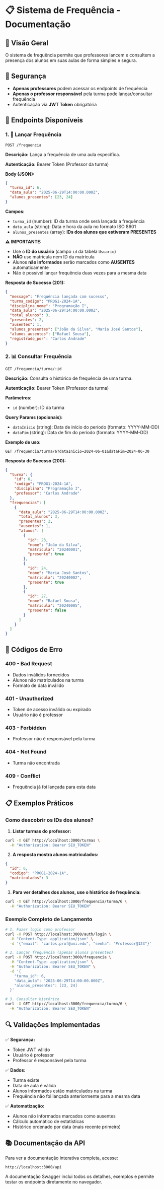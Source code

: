 # 📋 Sistema de Frequência - Documentação

## 🎯 Visão Geral

O sistema de frequência permite que professores lancem e consultem a presença dos alunos em suas aulas de forma simples e segura.

## 🔐 Segurança

- **Apenas professores** podem acessar os endpoints de frequência
- **Apenas o professor responsável** pela turma pode lançar/consultar frequência
- Autenticação via **JWT Token** obrigatória

## 📡 Endpoints Disponíveis

### 1. 📝 Lançar Frequência

```
POST /frequencia
```

**Descrição:** Lança a frequência de uma aula específica.

**Autenticação:** Bearer Token (Professor da turma)

**Body (JSON):**

```json
{
  "turma_id": 6,
  "data_aula": "2025-06-29T14:00:00.000Z",
  "alunos_presentes": [23, 24]
}
```

**Campos:**

- `turma_id` (number): ID da turma onde será lançada a frequência
- `data_aula` (string): Data e hora da aula no formato ISO 8601
- `alunos_presentes` (array): **IDs dos alunos que estiveram PRESENTES**

**⚠️ IMPORTANTE:**

- Use o **ID do usuário** (campo `id` da tabela `Usuario`)
- **NÃO** use matrícula nem ID da matrícula
- Alunos **não informados** serão marcados como **AUSENTES** automaticamente
- Não é possível lançar frequência duas vezes para a mesma data

**Resposta de Sucesso (201):**

```json
{
  "message": "Frequência lançada com sucesso",
  "turma_codigo": "PROG1-2024-1A",
  "disciplina_nome": "Programação I",
  "data_aula": "2025-06-29T14:00:00.000Z",
  "total_alunos": 3,
  "presentes": 2,
  "ausentes": 1,
  "alunos_presentes": ["João da Silva", "Maria José Santos"],
  "alunos_ausentes": ["Rafael Sousa"],
  "registrado_por": "Carlos Andrade"
}
```

### 2. 📊 Consultar Frequência

```
GET /frequencia/turma/:id
```

**Descrição:** Consulta o histórico de frequência de uma turma.

**Autenticação:** Bearer Token (Professor da turma)

**Parâmetros:**

- `id` (number): ID da turma

**Query Params (opcionais):**

- `dataInicio` (string): Data de início do período (formato: YYYY-MM-DD)
- `dataFim` (string): Data de fim do período (formato: YYYY-MM-DD)

**Exemplo de uso:**

```
GET /frequencia/turma/6?dataInicio=2024-06-01&dataFim=2024-06-30
```

**Resposta de Sucesso (200):**

```json
{
  "turma": {
    "id": 6,
    "codigo": "PROG1-2024-1A",
    "disciplina": "Programação I",
    "professor": "Carlos Andrade"
  },
  "frequencias": [
    {
      "data_aula": "2025-06-29T14:00:00.000Z",
      "total_alunos": 3,
      "presentes": 2,
      "ausentes": 1,
      "alunos": [
        {
          "id": 23,
          "nome": "João da Silva",
          "matricula": "20240001",
          "presente": true
        },
        {
          "id": 24,
          "nome": "Maria José Santos",
          "matricula": "20240002",
          "presente": true
        },
        {
          "id": 27,
          "nome": "Rafael Sousa",
          "matricula": "20240005",
          "presente": false
        }
      ]
    }
  ]
}
```

## 🚨 Códigos de Erro

### 400 - Bad Request

- Dados inválidos fornecidos
- Alunos não matriculados na turma
- Formato de data inválido

### 401 - Unauthorized

- Token de acesso inválido ou expirado
- Usuário não é professor

### 403 - Forbidden

- Professor não é responsável pela turma

### 404 - Not Found

- Turma não encontrada

### 409 - Conflict

- Frequência já foi lançada para esta data

## 📋 Exemplos Práticos

### Como descobrir os IDs dos alunos?

1. **Listar turmas do professor:**

```bash
curl -X GET http://localhost:3000/turmas \
  -H "Authorization: Bearer SEU_TOKEN"
```

2. **A resposta mostra alunos matriculados:**

```json
{
  "id": 6,
  "codigo": "PROG1-2024-1A",
  "matriculados": 3
}
```

3. **Para ver detalhes dos alunos, use o histórico de frequência:**

```bash
curl -X GET http://localhost:3000/frequencia/turma/6 \
  -H "Authorization: Bearer SEU_TOKEN"
```

### Exemplo Completo de Lançamento

```bash
# 1. Fazer login como professor
curl -X POST http://localhost:3000/auth/login \
  -H "Content-Type: application/json" \
  -d '{"email": "carlos.prof@uni.edu", "senha": "Professor@123"}'

# 2. Lançar frequência (apenas alunos presentes)
curl -X POST http://localhost:3000/frequencia \
  -H "Content-Type: application/json" \
  -H "Authorization: Bearer SEU_TOKEN" \
  -d '{
    "turma_id": 6,
    "data_aula": "2025-06-29T14:00:00.000Z",
    "alunos_presentes": [23, 24]
  }'

# 3. Consultar histórico
curl -X GET http://localhost:3000/frequencia/turma/6 \
  -H "Authorization: Bearer SEU_TOKEN"
```

## 🔍 Validações Implementadas

✅ **Segurança:**

- Token JWT válido
- Usuário é professor
- Professor é responsável pela turma

✅ **Dados:**

- Turma existe
- Data de aula é válida
- Alunos informados estão matriculados na turma
- Frequência não foi lançada anteriormente para a mesma data

✅ **Automatização:**

- Alunos não informados marcados como ausentes
- Cálculo automático de estatísticas
- Histórico ordenado por data (mais recente primeiro)

## 📚 Documentação da API

Para ver a documentação interativa completa, acesse:

```
http://localhost:3000/api
```

A documentação Swagger inclui todos os detalhes, exemplos e permite testar os endpoints diretamente no navegador.
